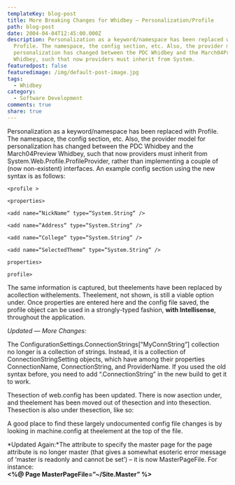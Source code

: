 ```yaml
---
templateKey: blog-post
title: More Breaking Changes for Whidbey – Personalization/Profile
path: blog-post
date: 2004-04-04T12:45:00.000Z
description: Personalization as a keyword/namespace has been replaced with
  Profile. The namespace, the config section, etc. Also, the provider model for
  personalization has changed between the PDC Whidbey and the March04Preview
  Whidbey, such that now providers must inherit from System.
featuredpost: false
featuredimage: /img/default-post-image.jpg
tags:
  - Whidbey
category:
  - Software Development
comments: true
share: true
---
```

<!--StartFragment-->

Personalization as a keyword/namespace has been replaced with Profile. The namespace, the config section, etc. Also, the provider model for personalization has changed between the PDC Whidbey and the March04Preview Whidbey, such that now providers must inherit from System.Web.Profile.ProfileProvider, rather than implementing a couple of (now non-existent) interfaces. An example config section using the new syntax is as follows:

<!--EndFragment-->

```
<profile >

<properties>

<add name=“NickName“ type=“System.String“ />

<add name=“Address“ type=“System.String“ />

<add name=“College“ type=“System.String“ />

<add name=“SelectedTheme“ type=“System.String“ />

properties>

profile>
```

<!--StartFragment-->

The same information is captured, but theelements have been replaced by acollection withelements. Theelement, not shown, is still a viable option under. Once properties are entered here and the config file saved, the profile object can be used in a strongly-typed fashion, **with Intellisense**, throughout the application.

*Updated — More Changes:*

The ConfigurationSettings.ConnectionStrings\[”MyConnString”] collection no longer is a collection of strings. Instead, it is a collection of ConnectionStringSetting objects, which have among their properties ConnectionName, ConnectionString, and ProviderName. If you used the old syntax before, you need to add “.ConnectionString” in the new build to get it to work.

Thesection of web.config has been updated. There is now asection under, and theelement has been moved out of thesection and into thesection. Thesection is also under thesection, like so:

A good place to find these largely undocumented config file changes is by looking in machine.config at theelement at the top of the file.

*Updated Again:*The attribute to specify the master page for the page attribute is no longer master (that gives a somewhat esoteric error message of ‘master is readonly and cannot be set’) – it is now MasterPageFile. For instance:\
**<%@ Page MasterPageFile=”~/Site.Master” %>**

<!--EndFragment-->